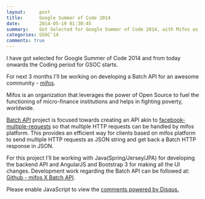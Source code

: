 ```yaml
---
layout:     post
title:      Google Summer of Code 2014
date:       2014-05-19 01:30:45
summary:    Got Selected for Google Summer of Code 2014, with Mifos as my mentoring organization.
categories: GSOC'14
comments: true
---
```


I have got selected for Google Summer of Code 2014 and from today onwards the Coding period for GSOC starts.

For next 3 months I'll be working on developing a Batch API for an awesome community - [mifos](http://mifos.org/).

Mifos is an organization that leverages the power of Open Source to fuel the functioning of micro-finance institutions and helps in fighting poverty, worldwide.

[Batch API](https://mifosforge.jira.com/wiki/display/projects/GSOC+2014+-+Batch+API) project is focused towards creating an API akin to [facebook-multiple-requests](https://developers.facebook.com/docs/graph-api/making-multiple-requests/) so that multiple HTTP requests can be handled by mifos platform. This provides an efficient way for clients based on mifos platform to send multiple HTTP requests as JSON string and get back a Batch HTTP response in JSON.

For this project I'll be working with Java(Spring/Jersey/JPA) for developing the backend API and AngularJS and Bootstrap 3 for making all the UI changes. Development work regarding the Batch API can be followed at: [Github - mifos X Batch API](https://github.com/rishy/mifosx/tree/Batch-API).

<!-- % if page.comments % -->

<div id="disqus_thread"></div>
<script type="text/javascript">
    /* * * CONFIGURATION VARIABLES * * */
    var disqus_shortname = 'rishabhshukla';
    
    /* * * DON'T EDIT BELOW THIS LINE * * */
    (function() {
        var dsq = document.createElement('script'); dsq.type = 'text/javascript'; dsq.async = true;
        dsq.src = '//' + disqus_shortname + '.disqus.com/embed.js';
        (document.getElementsByTagName('head')[0] || document.getElementsByTagName('body')[0]).appendChild(dsq);
    })();
</script>
<noscript>Please enable JavaScript to view the <a href="https://disqus.com/?ref_noscript" rel="nofollow">comments powered by Disqus.</a></noscript>

<!-- % endif % -->